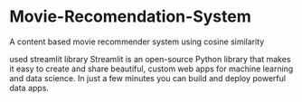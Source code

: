 # Movie-Recomendation-System
A content based movie recommender system using cosine similarity



used streamlit library 
Streamlit is an open-source Python library that makes it easy to create and share beautiful, custom web apps for machine learning and data science. In just a few minutes you can build and deploy powerful data apps. 
